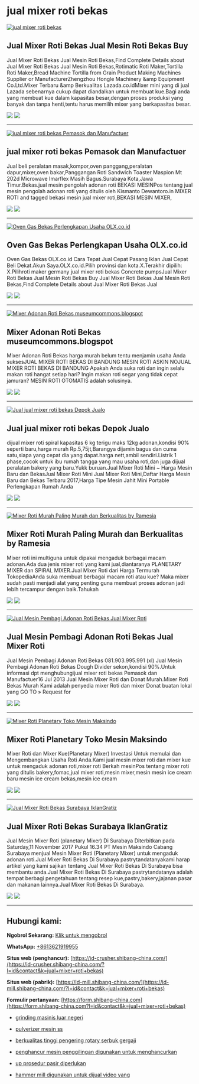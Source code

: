 # jual mixer roti bekas

<a href="https://swt.shibang-china.com/?l=id&img&k=jual+mixer+roti+bekas" target="_blank">![jual mixer roti bekas](http://static.shibang-china.com/all-800x300/945.jpg)</a>

## Jual Mixer Roti Bekas Jual Mesin Roti Bekas Buy
Jual Mixer Roti Bekas Jual Mesin Roti Bekas,Find Complete Details about Jual Mixer Roti Bekas Jual Mesin Roti Bekas,Rotimatic Roti Maker,Tortilla Roti Maker,Bread Machine Tortilla from Grain Product Making Machines Supplier or ManufacturerZhengzhou Hongle Machinery &amp Equipment Co.Ltd.Mixer Terbaru &amp Berkualitas Lazada.co.idMixer mini yang di jual Lazada sebenarnya cukup dapat diandalkan untuk membuat kue.Bagi anda yang membuat kue dalam kapasitas besar,dengan proses produksi yang banyak dan tanpa henti,tentu harus memilih mixer yang berkapasitas besar.


<a href="https://whatsapp.shibangsoft.com/WhatsApp.php" target="_blank" title="WhatsApp">![](http://static.shibang-china.com/icon/whatsapp.png)</a> <a href="https://swt.shibang-china.com/?l=id&icon&k=jual+mixer+roti+bekas" target="_blank">![](http://static.shibang-china.com/icon/chat-id.png)</a>

---

<a href="https://swt.shibang-china.com/?l=id&img&k=jual+mixer+roti+bekas" target="_blank">![jual mixer roti bekas Pemasok dan Manufactuer](http://static.shibang-china.com/all-800x300/1079.jpg)</a>

## jual mixer roti bekas Pemasok dan Manufactuer
Jual beli peralatan masak,kompor,oven panggang,peralatan dapur,mixer,oven bakar,Panggangan Roti Sandwich Toaster Maspion Mt 202d Microwave Imarflex Masih Bagus.Surabaya Kota,Jawa Timur.Bekas.jual mesin pengolah adonan roti BEKASI MESINPos tentang jual mesin pengolah adonan roti yang ditulis oleh Kismanto Dewantoro.in MIXER ROTI and tagged bekasi mesin jual mixer roti,BEKASI MESIN MIXER,


<a href="https://whatsapp.shibangsoft.com/WhatsApp.php" target="_blank" title="WhatsApp">![](http://static.shibang-china.com/icon/whatsapp.png)</a> <a href="https://swt.shibang-china.com/?l=id&icon&k=jual+mixer+roti+bekas" target="_blank">![](http://static.shibang-china.com/icon/chat-id.png)</a>

---

<a href="https://swt.shibang-china.com/?l=id&img&k=jual+mixer+roti+bekas" target="_blank">![Oven Gas Bekas Perlengkapan Usaha OLX.co.id](http://static.shibang-china.com/all-800x300/494.jpg)</a>

## Oven Gas Bekas Perlengkapan Usaha OLX.co.id
Oven Gas Bekas OLX.co.id Cara Tepat Jual Cepat Pasang Iklan Jual Cepat Beli Dekat.Akun Saya.OLX.co.id.Pilih provinsi dan kota.X.Terakhir dipilih: X.Pilihroti maker germany jual mixer roti bekas Concrete pumpsJual Mixer Roti Bekas Jual Mesin Roti Bekas Buy Jual Mixer Roti Bekas Jual Mesin Roti Bekas,Find Complete Details about Jual Mixer Roti Bekas Jual


<a href="https://whatsapp.shibangsoft.com/WhatsApp.php" target="_blank" title="WhatsApp">![](http://static.shibang-china.com/icon/whatsapp.png)</a> <a href="https://swt.shibang-china.com/?l=id&icon&k=jual+mixer+roti+bekas" target="_blank">![](http://static.shibang-china.com/icon/chat-id.png)</a>

---

<a href="https://swt.shibang-china.com/?l=id&img&k=jual+mixer+roti+bekas" target="_blank">![Mixer Adonan Roti Bekas museumcommons.blogspot](http://static.shibang-china.com/all-800x300/393.jpg)</a>

## Mixer Adonan Roti Bekas museumcommons.blogspot
Mixer Adonan Roti Bekas harga murah belum tentu menjamin usaha Anda suksesJUAL MIXER ROTI BEKAS DI BANDUNG MESIN ROTI ASKIN NOJUAL MIXER ROTI BEKAS DI BANDUNG Apakah Anda suka roti dan ingin selalu makan roti hangat setiap hari? Ingin makan roti segar yang tidak cepat jamuran? MESIN ROTI OTOMATIS adalah solusinya.


<a href="https://whatsapp.shibangsoft.com/WhatsApp.php" target="_blank" title="WhatsApp">![](http://static.shibang-china.com/icon/whatsapp.png)</a> <a href="https://swt.shibang-china.com/?l=id&icon&k=jual+mixer+roti+bekas" target="_blank">![](http://static.shibang-china.com/icon/chat-id.png)</a>

---

<a href="https://swt.shibang-china.com/?l=id&img&k=jual+mixer+roti+bekas" target="_blank">![Jual jual mixer roti bekas Depok Jualo](http://static.shibang-china.com/all-800x300/195.jpg)</a>

## Jual jual mixer roti bekas Depok Jualo
dijual mixer roti spiral kapasitas 6 kg terigu maks 12kg adonan,kondisi 90% seperti baru,harga murah Rp.5,75jt,Barangya dijamin bagus dan cuma satu,siapa yang cepat dia yang dapat.harga nett,ambil sendiri.Listrik 1 phase,cocok untuk ibu rumah tangga yang mau usaha roti,dan juga dijual peralatan bakery yang baru.Yukk buruan.Jual Mixer Roti Mini ~ Harga Mesin Baru dan BekasJual Mixer Roti Mini Jual Mixer Roti Mini,Daftar Harga Mesin Baru dan Bekas Terbaru 2017,Harga Tipe Mesin Jahit Mini Portable Perlengkapan Rumah Anda


<a href="https://whatsapp.shibangsoft.com/WhatsApp.php" target="_blank" title="WhatsApp">![](http://static.shibang-china.com/icon/whatsapp.png)</a> <a href="https://swt.shibang-china.com/?l=id&icon&k=jual+mixer+roti+bekas" target="_blank">![](http://static.shibang-china.com/icon/chat-id.png)</a>

---

<a href="https://swt.shibang-china.com/?l=id&img&k=jual+mixer+roti+bekas" target="_blank">![Mixer Roti Murah Paling Murah dan Berkualitas by Ramesia](http://static.shibang-china.com/all-800x300/47.jpg)</a>

## Mixer Roti Murah Paling Murah dan Berkualitas by Ramesia
Mixer roti ini multiguna untuk dipakai mengaduk berbagai macam adonan.Ada dua jenis mixer roti yang kami jual,diantaranya PLANETARY MIXER dan SPIRAL MIXER.Jual Mixer Roti dari Harga Termurah TokopediaAnda suka membuat berbagai macam roti atau kue? Maka mixer sudah pasti menjadi alat yang penting guna membuat proses adonan jadi lebih tercampur dengan baik.Tahukah


<a href="https://whatsapp.shibangsoft.com/WhatsApp.php" target="_blank" title="WhatsApp">![](http://static.shibang-china.com/icon/whatsapp.png)</a> <a href="https://swt.shibang-china.com/?l=id&icon&k=jual+mixer+roti+bekas" target="_blank">![](http://static.shibang-china.com/icon/chat-id.png)</a>

---

<a href="https://swt.shibang-china.com/?l=id&img&k=jual+mixer+roti+bekas" target="_blank">![Jual Mesin Pembagi Adonan Roti Bekas Jual Mixer Roti](http://static.shibang-china.com/all-800x300/106.jpg)</a>

## Jual Mesin Pembagi Adonan Roti Bekas Jual Mixer Roti
Jual Mesin Pembagi Adonan Roti Bekas 081.903.995.991 (xl) Jual Mesin Pembagi Adonan Roti Bekas Dough Divider sekon,kondisi 90%.Untuk informasi dpt menghubungijual mixer roti bekas Pemasok dan Manufactuer16 Jul 2013 Jual Mesin Mixer Roti dan Donat Murah.Mixer Roti Bekas Murah Kami adalah penyedia mixer Roti dan mixer Donat buatan lokal yang GO TO » Request for


<a href="https://whatsapp.shibangsoft.com/WhatsApp.php" target="_blank" title="WhatsApp">![](http://static.shibang-china.com/icon/whatsapp.png)</a> <a href="https://swt.shibang-china.com/?l=id&icon&k=jual+mixer+roti+bekas" target="_blank">![](http://static.shibang-china.com/icon/chat-id.png)</a>

---

<a href="https://swt.shibang-china.com/?l=id&img&k=jual+mixer+roti+bekas" target="_blank">![Mixer Roti Planetary Toko Mesin Maksindo](http://static.shibang-china.com/all-800x300/1105.jpg)</a>

## Mixer Roti Planetary Toko Mesin Maksindo
Mixer Roti dan Mixer Kue(Planetary Mixer) Investasi Untuk memulai dan Mengembangkan Usaha Roti Anda.Kami jual mesin mixer roti dan mixer kue untuk mengaduk adonan roti,mixer roti Berkah mesinPos tentang mixer roti yang ditulis bakery,fomac,jual mixer roti,mesin mixer,mesin mesin ice cream baru mesin ice cream bekas,mesin ice cream


<a href="https://whatsapp.shibangsoft.com/WhatsApp.php" target="_blank" title="WhatsApp">![](http://static.shibang-china.com/icon/whatsapp.png)</a> <a href="https://swt.shibang-china.com/?l=id&icon&k=jual+mixer+roti+bekas" target="_blank">![](http://static.shibang-china.com/icon/chat-id.png)</a>

---

<a href="https://swt.shibang-china.com/?l=id&img&k=jual+mixer+roti+bekas" target="_blank">![Jual Mixer Roti Bekas Surabaya IklanGratiz](http://static.shibang-china.com/all-800x300/588.jpg)</a>

## Jual Mixer Roti Bekas Surabaya IklanGratiz
Jual Mesin Mixer Roti (planetary Mixer) Di Surabaya Diterbitkan pada Saturday,11 November 2017 Pukul 16.34 PT Mesin Maksindo Cabang Surabaya menjual Mesin Mixer Roti (Planetary Mixer) untuk mengaduk adonan roti.Jual Mixer Roti Bekas Di Surabaya pastrytandatanyakami harap artikel yang kami sajikan tentang Jual Mixer Roti Bekas Di Surabaya bisa membantu anda.Jual Mixer Roti Bekas Di Surabaya pastrytandatanya adalah tempat berbagi pengetahuan tentang resep kue,pastry,bakery,jajanan pasar dan makanan lainnya.Jual Mixer Roti Bekas Di Surabaya.


<a href="https://whatsapp.shibangsoft.com/WhatsApp.php" target="_blank" title="WhatsApp">![](http://static.shibang-china.com/icon/whatsapp.png)</a> <a href="https://swt.shibang-china.com/?l=id&icon&k=jual+mixer+roti+bekas" target="_blank">![](http://static.shibang-china.com/icon/chat-id.png)</a>

---
## Hubungi kami:

**Ngobrol Sekarang:** [Klik untuk mengobrol](https://swt.shibang-china.com?l=id&contact&k=jual+mixer+roti+bekas)

**WhatsApp:**  [+8613621919955](https://whatsapp.shibangsoft.com/WhatsApp.php)

**Situs web (penghancur):** [https://id-crusher.shibang-china.com/](https://id-crusher.shibang-china.com/?l=id&contact&k=jual+mixer+roti+bekas)

**Situs web (pabrik):** [https://id-mill.shibang-china.com/](https://id-mill.shibang-china.com/?l=id&contact&k=jual+mixer+roti+bekas)

**Formulir pertanyaan:** [https://form.shibang-china.com](https://form.shibang-china.com?l=id&contact&k=jual+mixer+roti+bekas)

* [grinding masinis luar negeri](../40/grinding%20masinis%20luar%20negeri.md)

* [pulverizer mesin ss](../32/pulverizer%20mesin%20ss.md)

* [berkualitas tinggi pengering rotary serbuk gergaji](../35/berkualitas%20tinggi%20pengering%20rotary%20serbuk%20gergaji.md)

* [penghancur mesin penggilingan digunakan untuk menghancurkan](../36/penghancur%20mesin%20penggilingan%20digunakan%20untuk%20menghancurkan.md)

* [up prosedur pasir diperlukan](../32/up%20prosedur%20pasir%20diperlukan.md)

* [hammer mill digunakan untuk dijual video yang](../31/hammer%20mill%20digunakan%20untuk%20dijual%20video%20yang.md)